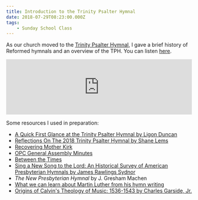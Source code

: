 ```yaml
---
title: Introduction to the Trinity Psalter Hymnal
date: 2018-07-29T08:23:00.000Z
tags:
    - Sunday School Class
---
```

As our church moved to the [Trinity Psalter Hymnal](https://www.trinitypsalterhymnal.org), I gave a brief history of Reformed hymnals and an overview of the TPH. You can listen [here](https://www.sermonaudio.com/solo/shiloh/sermons/9972918145400/).

<iframe tabindex="-1" width="100%" height="150" src="https://embed.sermonaudio.com/player/a/9972918145400/" style="min-width: 150px;" frameborder="0" scrolling="no"></iframe>

Some resources I used in preparation:

- [A Quick First Glance at the Trinity Psalter Hymnal by Ligon Duncan](https://ligonduncan.com/a-quick-first-glance-at-the-trinity-psalter-hymnal-2018/)
- [Reflections On The 2018 Trinity Psalter Hymnal by Shane Lems](https://reformedreader.wordpress.com/2018/06/14/reflections-on-the-2018-trinity-psalter-hymnal-opc-urc/)
- [Recovering Mother Kirk](https://books.google.com/books/about/Recovering_Mother_Kirk.html?id=r_cJAAAACAAJ)
- [OPC General Assembly Minutes](https://opcgaminutes.org)
- [Between the Times](https://store.opc.org/ProductDetails.asp?ProductCode=H%2Dbetween%2Dtimes)
- [Sing a New Song to the Lord: An Historical Survey of American Presbyterian Hymnals by James Rawlings Sydnor](https://www.jstor.org/stable/23332649)
- _The New Presbyterian Hymnal_ by J. Gresham Machen
- [What we can learn about Martin Luther from his hymn writing](http://equip.sbts.edu/publications/towers/towers-issue/2017/august-2017/can-learn-martin-luther-hymn-writing/)
- [Origins of Calvin's Theology of Music: 1536-1543 by Charles Garside, Jr.](https://www.jstor.org/stable/1006143)
